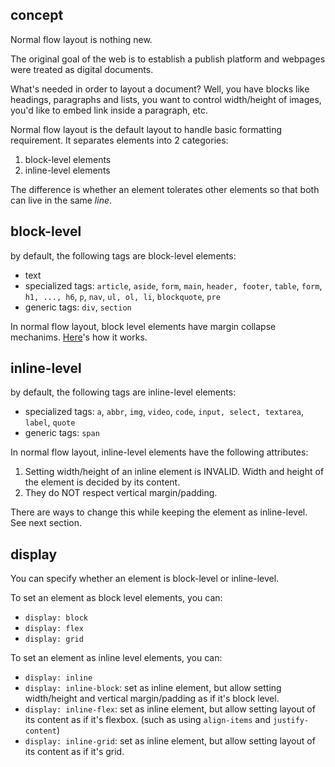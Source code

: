 ## concept

Normal flow layout is nothing new.

The original goal of the web is to establish a publish platform and webpages were treated as digital documents.

What's needed in order to layout a document? Well, you have blocks like headings, paragraphs and lists, you want to control width/height of images, you'd like to embed link inside a paragraph, etc.

Normal flow layout is the default layout to handle basic formatting requirement. It separates elements into 2 categories:

1. block-level elements
2. inline-level elements

The difference is whether an element tolerates other elements so that both can live in the same *line*.

## block-level

by default, the following tags are block-level elements:

- text
- specialized tags: `article`, `aside`, `form`, `main`, `header, footer`, `table`, `form`, `h1, ..., h6`, `p`, `nav`, `ul, ol, li`, `blockquote`, `pre`
- generic tags: `div`, `section`

In normal flow layout, block level elements have margin collapse mechanims. [Here](https://github.com/librz/learn-css/blob/main/margin-collapse.md)'s how it works.

## inline-level

by default, the following tags are inline-level elements:

- specialized tags: `a`, `abbr`, `img`, `video`, `code`, `input, select, textarea`, `label`, `quote`
- generic tags: `span`

In normal flow layout, inline-level elements have the following attributes:

1. Setting width/height of an inline element is INVALID. Width and height of the element is decided by its content.
2. They do NOT respect vertical margin/padding.
 
 There are ways to change this while keeping the element as inline-level. See next section.

## display

You can specify whether an element is block-level or inline-level.

To set an element as block level elements, you can:

- `display: block`
- `display: flex`
- `display: grid`

To set an element as inline level elements, you can:

- `display: inline`
- `display: inline-block`: set as inline element, but allow setting width/height and vertical margin/padding as if it's block level.
- `display: inline-flex`: set as inline element, but allow setting layout of its content as if it's flexbox. (such as using `align-items` and `justify-content`)
- `display: inline-grid`: set as inline element, but allow setting layout of its content as if it's grid.
